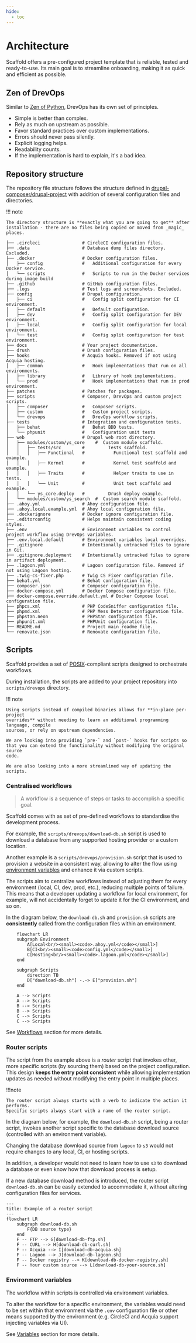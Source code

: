 ```yaml
---
hide:
  - toc
---
```

# Architecture

Scaffold offers a pre-configured project template that is reliable, tested and
ready-to-use. Its main goal is to streamline onboarding, making it as quick and
efficient as possible.

## Zen of DrevOps

Similar to [Zen of Python](https://www.python.org/dev/peps/pep-0020/), DrevOps
has its own set of principles.

* Simple is better than complex.
* Rely as much on upstream as possible.
* Favor standard practices over custom implementations.
* Errors should never pass silently.
* Explicit logging helps.
* Readability counts.
* If the implementation is hard to explain, it's a bad idea.

## Repository structure

The repository file structure follows the structure defined in
[drupal-composer/drupal-project](https://github.com/drupal-composer/drupal-project)
with addition of several configuration files and directories.

!!! note

    The directory structure is **exactly what you are going to get** after
    installation - there are no files being copied or moved from _magic_ places.

```
├── .circleci                # CircleCI configuration files.
├── .data                    # Database dump files directory. Excluded.
├── .docker                  # Docker configuration files.
│   ├── config               #   Additional configuration for every Docker service.
│   └── scripts              #   Scripts to run in the Docker services during image build
├── .github                  # GitHub configuration files.
├── .logs                    # Test logs and screenshots. Excluded.
├── config                   # Drupal configuration.
│   ├── ci                   #   Config split configuration for CI environment.
│   ├── default              #   Default configuration.
│   ├── dev                  #   Config split configuration for DEV environment.
│   ├── local                #   Config split configuration for local environment.
│   └── test                 #   Config split configuration for test environment.
├── docs                     # Your project documentation.
├── drush                    # Drush configuration files.
├── hooks                    # Acquia hooks. Removed if not using Acquia hosting.
│   ├── common               #   Hook implementations that run on all environments.
│   ├── library              #   Library of hook implementations.
│   └── prod                 #   Hook implementations that run in prod environment.
├── patches                  # Patches for packages.
├── scripts                  # Composer, DrevOps and custom project scripts.
│   ├── composer             #   Composer scripts.
│   ├── custom               #   Custom project scripts.
│   └── drevops              #   DrevOps workflow scripts.
├── tests                    # Integration and configuration tests.
│   ├── behat                #   Behat BDD tests.
│   └── phpunit              #   Configuration unit tests
├── web                      # Drupal web root directory.
│   ├── modules/custom/ys_core    #  Custom module scaffold.
│   │   ├── tests/src        #         Tests scaffold.
│   │   │   ├── Functional   #           Functional test scaffold and example.
│   │   │   ├── Kernel       #           Kernel test scaffold and example.
│   │   │   ├── Traits       #           Helper traits to use in tests.
│   │   │   └── Unit         #           Unit test scaffold and example.
│   │   └── ys_core.deploy   #         Drush deploy example.
│   └── modules/custom/ys_search  #  Custom search module scaffold.
├── .ahoy.yml                # Ahoy configuration file.
├── .ahoy.local.example.yml  # Ahoy local configuration file.
├── .dockerignore            # Docker ignore configuration file.
├── .editorconfig            # Helps maintain consistent coding styles.
├── .env                     # Environment variables to control project workflow using DrevOps variables.
├── .env.local.default       # Environment variables local overrides.
├── .gitignore               # Intentionally untracked files to ignore in Git.
├── .gitignore.deployment    # Intentionally untracked files to ignore in artifact deployment.
├── .lagoon.yml              # Lagoon configuration file. Removed if not using Lagoon hosting.
├── .twig-cs-fixer.php       # Twig CS Fixer configuration file.
├── behat.yml                # Behat configuration file.
├── composer.json            # Composer configuration file.
├── docker-compose.yml       # Docker Compose configuration file.
├── docker-compose.override.default.yml # Docker Compose local configuration file.
├── phpcs.xml                # PHP CodeSniffer configuration file.
├── phpmd.xml                # PHP Mess Detector configuration file.
├── phpstan.neon             # PHPStan configuration file.
├── phpunit.xml              # PHPUnit configuration file.
├── README.md                # Project main readme file.
└── renovate.json            # Renovate configuration file.
```

## Scripts

Scaffold provides a set of [POSIX](https://en.wikipedia.org/wiki/POSIX)-compliant
scripts designed to orchestrate workflows.

During installation, the scripts are added to your project repository into
`scripts/drevops` directory.

!!! note

    Using scripts instead of compiled binaries allows for **in-place per-project
    overrides** without needing to learn an additional programming language, compile
    sources, or rely on upstream dependencies.

    We are looking into providing `pre-` and `post-` hooks for scripts so
    that you can extend the functionality without modifying the original source
    code.

    We are also looking into a more streamlined way of updating the scripts.

### Centralised workflows

> A workflow is a sequence of steps or tasks to accomplish a specific goal.

Scaffold comes with as set of pre-defined workflows to standardise the development
process.

For example, the `scripts/drevops/download-db.sh` script is used to download a
database from any supported hosting provider or a custom location.

Another example is a `scripts/drevops/provision.sh` script that is used to
provision a website in a consistent way, allowing to alter the flow using
[environment variables](../workflows/variables.md) and enhance it via custom
scripts.

The scripts aim to centralize workflows instead of adjusting them for every
environment (local, CI, dev, prod, etc.), reducing multiple points of failure.
This means that a developer updating a workflow for local environment, for
example, will not accidentally forget to update it for the CI environment, and
so on.

In the diagram below, the `download-db.sh` and `provision.sh` scripts are
**consistently** called from the configuration files within an environment.

```mermaid
    flowchart LR
    subgraph Environment
        A[Local<br/><small><code>.ahoy.yml</code></small>]
        B[CI<br/><small><code>config.yml</code></small>]
        C[Hosting<br/><small><code>.lagoon.yml</code></small>]
    end

    subgraph Scripts
        direction TB
        D["download-db.sh"] -.-> E["provision.sh"]
    end

    A --> Scripts
    A --> Scripts
    B --> Scripts
    B --> Scripts
    C --> Scripts
    C --> Scripts
```

See [Workflows](../../workflows) section for more details.

### Router scripts

The script from the example above is a _router_ script that invokes other,
more specific scripts (by sourcing them) based on the project configuration.
This design **keeps the entry point consistent** while allowing implementation
updates as needed without modifying the entry point in multiple places.

!!!note

    The router script always starts with a verb to indicate the action it performs.
    Specific scripts always start with a name of the router script.

In the diagram below, for example, the `download-db.sh` script, being a router
script, invokes another script specific to the database download source
(controlled with an environment variable).

Changing the database download source from `lagoon` to `s3` would
not require changes to any local, CI, or hosting scripts.

In addition, a developer would not need to learn how to use `s3` to
download a database or even know how that download process is setup.

If a new database download method is introduced, the router
script `download-db.sh` can be easily extended to accommodate it,
without altering configuration files for services.

```mermaid
---
title: Example of a router script
---
flowchart LR
    subgraph download-db.sh
        F{DB source type}
    end
    F -- FTP --> G[download-db-ftp.sh]
    F -- CURL --> H[download-db-curl.sh]
    F -- Acquia --> I[download-db-acquia.sh]
    F -- Lagoon --> J[download-db-lagoon.sh]
    F -- Docker registry --> K[download-db-docker-registry.sh]
    F -- Your custom source --> L[download-db-your-source.sh]
```

### Environment variables

The workflow within scripts is controlled via environment variables.

To alter the workflow for a specific environment, the variables would need to be
set within that environment via the `.env` configuration file or other means
supported by the environment (e.g. CircleCI and Acquia support injecting
variables via UI).

See [Variables](../workflows/variables.md) section for more details.
